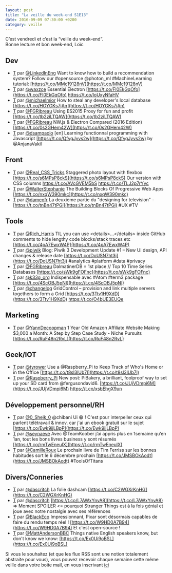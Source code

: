 ```yaml
---
layout: post
title: "La veille du week-end S1E13"
date: 2016-09-09 07:30:00 +0200
category: veille
---
```

C’est vendredi et c’est la “veille du week-end”.  
Bonne lecture et bon week-end, Loïc

## Dev
- [T](http://twitter.com/LinkedInEng/status/771079677129609216) par [@LinkedInEng](https://twitter.com/LinkedInEng) Want to know how to build a recommendation system? Follow our #opensource @photon_ml #MachineLearning tutorial: [https://t.co/MMc19128nV](https://t.co/MMc19128nV)
- [T](http://twitter.com/waxzce/status/771423134209769476) par [@waxzce](https://twitter.com/waxzce) Essential Electron [https://t.co/Fl0EkGqOfo](https://t.co/Fl0EkGqOfo) https://t.co/loUxyNfaHV
- [T](http://twitter.com/michaelmior/status/771454585256935424) par [@michaelmior](https://twitter.com/michaelmior) How to steal any developer's local database [https://t.co/HOYGKs7jAn](https://t.co/HOYGKs7jAn)
- [T](http://twitter.com/FGRibreau/status/771602559345627136) par [@FGRibreau](https://twitter.com/FGRibreau) Using ES2015 Proxy for fun and profit [https://t.co/tb2ziLTQAW](https://t.co/tb2ziLTQAW)
- [T](http://twitter.com/FGRibreau/status/771604071014772736) par [@FGRibreau](https://twitter.com/FGRibreau) NW.js &amp; Electron Compared (2016 Edition) [https://t.co/0s2GHem42W](https://t.co/0s2GHem42W)
- [T](http://twitter.com/dsampaolo/status/771688525850902528) par [@dsampaolo](https://twitter.com/dsampaolo) [en] Learning functionnal programming with Javascript [https://t.co/QfvgJyvs2w](https://t.co/QfvgJyvs2w) by @AnjanaVakil


## Front
- [T](http://twitter.com/Real_CSS_Tricks/status/770999761801314304) par [@Real_CSS_Tricks](https://twitter.com/Real_CSS_Tricks) Staggered photo layout with flexbox [https://t.co/s6MPsP8ckS](https://t.co/s6MPsP8ckS) Our version with CSS columns https://t.co/AVcGVEM5bS https://t.co/TLJ2p7rYyc
- [T](http://twitter.com/WalterStephanie/status/773052224729649152) par [@WalterStephanie](https://twitter.com/WalterStephanie) The Building Blocks Of Progressive Web Apps [https://t.co/nxqW390mkc](https://t.co/nxqW390mkc)
- [T](http://twitter.com/dameofr/status/773050873840820224) par [@dameofr](https://twitter.com/dameofr) La deuxième partie du "designing for television" - [https://t.co/tnBn47tPGi](https://t.co/tnBn47tPGi) #UX #TV


## Tools
- [T](http://twitter.com/Rich_Harris/status/771327459895734272) par [@Rich_Harris](https://twitter.com/Rich_Harris) TIL you can use &lt;details&gt;...&lt;/details&gt; inside GitHub comments to hide lengthy code blocks/stack traces etc [https://t.co/4pA7EwxW4P](https://t.co/4pA7EwxW4P)
- [T](http://twitter.com/piwik/status/771612426395537408) par [@piwik](https://twitter.com/piwik) Blog: Piwik 3 Development Update #1 – New UI design, API changes &amp; release date [https://t.co/DoUSN7ht3j](https://t.co/DoUSN7ht3j)  #analytics #platform #data #privacy
- [T](http://twitter.com/FGRibreau/status/772014030902943745) par [@FGRibreau](https://twitter.com/FGRibreau) DalmatinerDB = 1st place // Top 10 Time Series Databases [https://t.co/sWk9gFOFnc](https://t.co/sWk9gFOFnc)
- [T](http://twitter.com/k33g_org/status/772317952376844288) par [@k33g_org](https://twitter.com/k33g_org) Indispensable avec #Atom #term3 package [https://t.co/4ScOBJ5pNI](https://t.co/4ScOBJ5pNI)
- [T](http://twitter.com/changelog/status/772468530121940992) par [@changelog](https://twitter.com/changelog) GridControl – provision and link multiple servers togethers to form a Grid [https://t.co/3Ttv1H9XdD](https://t.co/3Ttv1H9XdD) https://t.co/O4bUE3EUQe


## Marketing
- [T](http://twitter.com/YannDecoopman/status/771600554493480960) par [@YannDecoopman](https://twitter.com/YannDecoopman) 1 Year Old Amazon Affiliate Website Making $3,000 a Month: A Step by Step Case Study - Niche Pursuits [https://t.co/RuF48n2RvL](https://t.co/RuF48n2RvL)


## Geek/IOT
- [T](http://twitter.com/tyrower/status/772500528890802176) par [@tyrower](https://twitter.com/tyrower) Use a @Raspberry_Pi to Keep Track of Who's Home or in the Office [https://t.co/t8sl3lUb7l](https://t.co/t8sl3lUb7l)
- [T](http://twitter.com/Raspberry_Pi/status/773125222849474560) par [@Raspberry_Pi](https://twitter.com/Raspberry_Pi) New post: PiBakery, a brilliant, foolproof way to set up your SD card from @fergusondavid6. [https://t.co/JUjVDmpi6M](https://t.co/JUjVDmpi6M) https://t.co/xsbEhgX9un


## Développement personnel/RH
- [T](http://twitter.com/0_Sheik_0/status/771448228021755904) par [@0_Sheik_0](https://twitter.com/0_Sheik_0) @chibani Ui 😁 ! C'est pour interpeller ceux qui parlent télétravail &amp; innov. car j'ai un ebook gratuit sur le sujet  [https://t.co/Ewk9ijLBpP](https://t.co/Ewk9ijLBpP)
- [T](http://twitter.com/seynaeve/status/771612533274750976) par [@seynaeve](https://twitter.com/seynaeve) Avec @TeamKoober j’ai appris plus en 1semaine qu’en 1an, tout les bons livres business y sont résumés [https://t.co/rmTwEneulX](https://t.co/rmTwEneulX)
- [T](http://twitter.com/CamilleRoux/status/772011900246847488) par [@CamilleRoux](https://twitter.com/CamilleRoux) Le prochain livre de Tim Ferriss sur les bonnes habitudes sort le 6 décembre prochain [https://t.co/JMSBOkAodt](https://t.co/JMSBOkAodt) #ToolsOfTitans


## Divers/Conneries
- [T](http://twitter.com/dascritch/status/771678577557442561) par [@dascritch](https://twitter.com/dascritch) La folie dashcam [https://t.co/C2WGXrKnHG](https://t.co/C2WGXrKnHG)
- [T](http://twitter.com/dascritch/status/771788704557961216) par [@dascritch](https://twitter.com/dascritch) [https://t.co/L7AWxYnvA8](https://t.co/L7AWxYnvA8) =&gt; Moment SPOILER &lt;= pourquoi Stranger Things est à la fois génial et joue avec notre nostalgie avec ses références
- [T](http://twitter.com/BlackEco/status/771988169709486080) par [@BlackEco](https://twitter.com/BlackEco) Impressionnant, Pixar sont désormais capables de faire du rendu temps réel ! [https://t.co/W9HD0A7B94](https://t.co/W9HD0A7B94) Et c'est open-source !
- [T](http://twitter.com/MattAndersonBBC/status/772002757222002688) par [@MattAndersonBBC](https://twitter.com/MattAndersonBBC) Things native English speakers know, but don't know we know: [https://t.co/Ex0Ui9oBSL](https://t.co/Ex0Ui9oBSL)


Si vous le souhaitez (et que les flux RSS sont une notion totalement abstraite pour vous), vous pouvez recevoir chaque semaine cette même veille dans votre boite mail, en vous inscrivant [ici](/newsletter.html)
